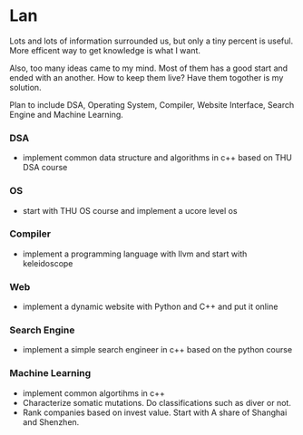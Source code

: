 # Lan

<p>Lots and lots of information surrounded us, but only a tiny percent is useful. 
More efficent way to get knowledge is what I want.</p>

<p>Also, too many ideas came to my mind. Most of them has a good start and ended with an another. 
How to keep them live? Have them togother is my solution.</p>

<p>Plan to include DSA, Operating System, Compiler, Website Interface, Search Engine and Machine Learning.</p>

### DSA
- implement common data structure and algorithms in c++ based on THU DSA course
### OS
- start with THU OS course and implement a ucore level os
### Compiler
- implement a programming language with llvm and start with keleidoscope
### Web
- implement a dynamic website with Python and C++ and put it online
### Search Engine
- implement a simple search engineer in c++ based on the python course
### Machine Learning
- implement common algortihms in c++
- Characterize somatic mutations. Do classifications such as diver or not.
- Rank companies based on invest value. Start with A share of Shanghai and Shenzhen.


